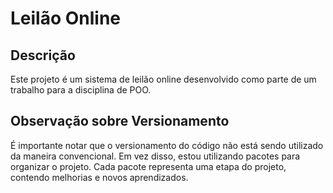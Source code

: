 # Leilão Online

## Descrição

Este projeto é um sistema de leilão online desenvolvido como parte de um trabalho para a disciplina de POO.

## Observação sobre Versionamento

É importante notar que o versionamento do código não está sendo utilizado da maneira convencional. Em vez disso, estou utilizando pacotes para organizar o projeto. Cada pacote representa uma etapa do projeto, contendo melhorias e novos aprendizados.
